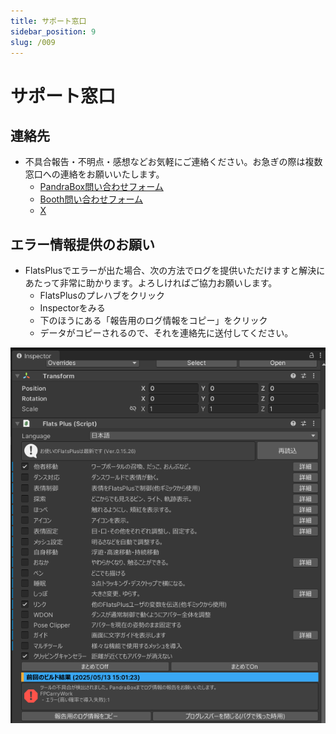 ```yaml
---
title: サポート窓口
sidebar_position: 9
slug: /009
---
```

# サポート窓口

## 連絡先
- 不具合報告・不明点・感想などお気軽にご連絡ください。お急ぎの際は複数窓口への連絡をお願いいたします。
  - [PandraBox問い合わせフォーム](https://forms.gle/x5TvUhqvWwBjQZcn6)
  - [Booth問い合わせフォーム](https://pandrabox.booth.pm/)
  - [X](https://x.com/pandra_gmk)

## エラー情報提供のお願い
- FlatsPlusでエラーが出た場合、次の方法でログを提供いただけますと解決にあたって非常に助かります。よろしければご協力お願いします。
  - FlatsPlusのプレハブをクリック
  - Inspectorをみる
  - 下のほうにある「報告用のログ情報をコピー」をクリック
  - データがコピーされるので、それを連絡先に送付してください。

![alt text](/img/image-7.png)
